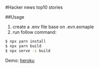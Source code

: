 #Hacker news top10 stories

##Usage

1. create a .env file base on .evn.exmaple
2. run follow command:
```bash
$ npx yarn install
$ npx yarn build
$ npx serve -s build
```

Demo: [heroku](https://nameless-cliffs-26213.herokuapp.com/)
